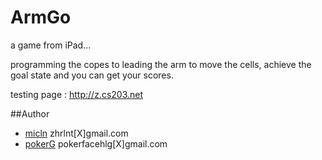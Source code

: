 ArmGo
=====

a game from iPad...

programming the copes to leading the arm to move the cells, achieve the goal state and you can get your scores.

testing page : http://z.cs203.net

##Author

- [micln](https://github.com/micln) zhrlnt[X]gmail.com
- [pokerG](https://github.com/pokerG) pokerfacehlg[X]gmail.com
